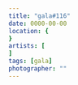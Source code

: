 ```yaml
---
title: "gala#116"
date: 0000-00-00
location: {
}
artists: [
]
tags: [gala]
photographer: ""
---
```


